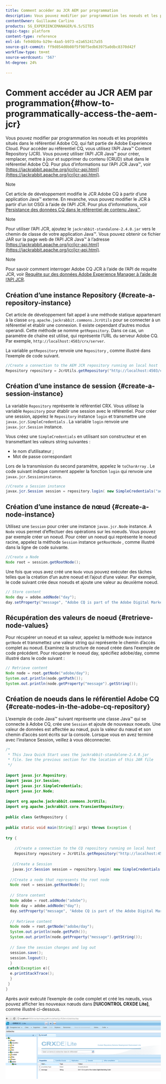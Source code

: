 ```yaml
---
title: Comment accéder au JCR AEM par programmation
description: Vous pouvez modifier par programmation les noeuds et les propriétés situés dans le référentiel AEM, qui fait partie de Adobe Experience Cloud.
contentOwner: Guillaume Carlino
products: SG_EXPERIENCEMANAGER/6.5/SITES
topic-tags: platform
content-type: reference
exl-id: fe946b9a-b29e-4aa5-b973-e2a652417a55
source-git-commit: ff9d054d0b08f5f98f5edb63975a0dbc8370d42f
workflow-type: tm+mt
source-wordcount: '567'
ht-degree: 24%

---
```


# Comment accéder au JCR AEM par programmation{#how-to-programmatically-access-the-aem-jcr}

Vous pouvez modifier par programmation les noeuds et les propriétés situés dans le référentiel Adobe CQ, qui fait partie de Adobe Experience Cloud. Pour accéder au référentiel CQ, vous utilisez l’API Java™ Content Repository (JCR). Vous pouvez utiliser l’API JCR Java™ pour créer, remplacer, mettre à jour et supprimer du contenu (CRUD) situé dans le référentiel Adobe CQ. Pour plus d’informations sur l’API JCR Java™, voir [https://jackrabbit.apache.org/jcr/jcr-api.html](https://jackrabbit.apache.org/jcr/jcr-api.html).

>[!NOTE]
>
>Cet article de développement modifie le JCR Adobe CQ à partir d’une application Java™ externe. En revanche, vous pouvez modifier le JCR à partir d’un lot OSGi à l’aide de l’API JCR. Pour plus d’informations, voir [Persistance des données CQ dans le référentiel de contenu Java™](https://experienceleague.adobe.com/docs/experience-manager-learn/getting-started-wknd-tutorial-develop/overview.html?lang=fr).

>[!NOTE]
>
Pour utiliser l’API JCR, ajoutez le `jackrabbit-standalone-2.4.0.jar` vers le chemin de classe de votre application Java™. Vous pouvez obtenir ce fichier JAR sur la page web de l’API JCR Java™ à l’adresse [https://jackrabbit.apache.org/jcr/jcr-api.html](https://jackrabbit.apache.org/jcr/jcr-api.html).

>[!NOTE]
>
Pour savoir comment interroger Adobe CQ JCR à l’aide de l’API de requête JCR, voir [Requête sur des données Adobe Experience Manager à l’aide de l’API JCR](https://helpx.adobe.com/fr/experience-manager/using/querying-experience-manager-data-using1.html).

## Création d’une instance Repository {#create-a-repository-instance}

Cet article de développement fait appel à une méthode statique appartenant à la classe `org.apache.jackrabbit.commons.JcrUtils` pour se connecter à un référentiel et établir une connexion. Il existe cependant d’autres modus operandi. Cette méthode se nomme `getRepository`. Dans ce cas, un paramètre de chaîne est utilisé, qui représente l’URL du serveur Adobe CQ. Par exemple, `http://localhost:4503/crx/server`.

La variable `getRepository` renvoie une `Repository` , comme illustré dans l’exemple de code suivant.

```java
//Create a connection to the AEM JCR repository running on local host
Repository repository = JcrUtils.getRepository("http://localhost:4503/crx/server");
```

## Création d’une instance de session {#create-a-session-instance}

La variable `Repository` représente le référentiel CRX. Vous utilisez la variable `Repository` pour établir une session avec le référentiel. Pour créer une session, appelez le `Repository` instance `login` et transmettre une `javax.jcr.SimpleCredentials` . La variable `login` renvoie une `javax.jcr.Session` instance.

Vous créez une `SimpleCredentials` en utilisant son constructeur et en transmettant les valeurs string suivantes :

* le nom d’utilisateur ;
* Mot de passe correspondant

Lors de la transmission du second paramètre, appelez le `toCharArray` . Le code suivant indique comment appeler la fonction `login` qui renvoie une `javax.jcr.Sessioninstance`.

```java
//Create a Session instance
javax.jcr.Session session = repository.login( new SimpleCredentials("admin", "admin".toCharArray()));
```

## Création d’une instance de nœud {#create-a-node-instance}

Utilisez une `Session` pour créer une instance `javax.jcr.Node` instance. A `Node` vous permet d’effectuer des opérations sur les noeuds. Vous pouvez par exemple créer un noeud. Pour créer un noeud qui représente le noeud racine, appelez la méthode `Session` instance `getRootNode` , comme illustré dans la ligne de code suivante.

```java
//Create a Node
Node root = session.getRootNode();
```

Une fois que vous avez créé une `Node` vous pouvez exécuter des tâches telles que la création d’un autre noeud et l’ajout d’une valeur. Par exemple, le code suivant crée deux noeuds et ajoute une valeur au deuxième noeud.

```java
// Store content
Node day = adobe.addNode("day");
day.setProperty("message", "Adobe CQ is part of the Adobe Digital Marketing Suite!");
```

## Récupération des valeurs de noeud {#retrieve-node-values}

Pour récupérer un noeud et sa valeur, appelez la méthode `Node` instance `getNode` et transmettez une valeur string qui représente le chemin d’accès complet au noeud. Examinez la structure de noeud créée dans l’exemple de code précédent. Pour récupérer le noeud day, spécifiez adobe/day, comme illustré dans le code suivant :

```java
// Retrieve content
Node node = root.getNode("adobe/day");
System.out.println(node.getPath());
System.out.println(node.getProperty("message").getString());
```

## Création de noeuds dans le référentiel Adobe CQ {#create-nodes-in-the-adobe-cq-repository}

L’exemple de code Java™ suivant représente une classe Java™ qui se connecte à Adobe CQ, crée une `Session` et ajoute de nouveaux noeuds. Une valeur de données est affectée au nœud, puis la valeur du nœud et son chemin d’accès sont écrits sur la console. Lorsque vous en avez terminé avec l’instance Session, veillez à vous déconnecter.

```java
/*
 * This Java Quick Start uses the jackrabbit-standalone-2.4.0.jar
 * file. See the previous section for the location of this JAR file
 */

import javax.jcr.Repository;
import javax.jcr.Session;
import javax.jcr.SimpleCredentials;
import javax.jcr.Node;

import org.apache.jackrabbit.commons.JcrUtils;
import org.apache.jackrabbit.core.TransientRepository;

public class GetRepository {

public static void main(String[] args) throws Exception {

try {

    //Create a connection to the CQ repository running on local host
    Repository repository = JcrUtils.getRepository("http://localhost:4503/crx/server");

   //Create a Session
   javax.jcr.Session session = repository.login( new SimpleCredentials("admin", "admin".toCharArray()));

  //Create a node that represents the root node
  Node root = session.getRootNode();

  // Store content
  Node adobe = root.addNode("adobe");
  Node day = adobe.addNode("day");
  day.setProperty("message", "Adobe CQ is part of the Adobe Digital Marketing Suite!");

  // Retrieve content
  Node node = root.getNode("adobe/day");
  System.out.println(node.getPath());
  System.out.println(node.getProperty("message").getString());

  // Save the session changes and log out
  session.save();
  session.logout();
  }
 catch(Exception e){
  e.printStackTrace();
  }
 }
}
```

Après avoir exécuté l’exemple de code complet et créé les nœuds, vous pouvez afficher les nouveaux nœuds dans **[!UICONTROL CRXDE Lite]**, comme illustré ci-dessous.

![chlimage_1-68](assets/chlimage_1-68a.png)
